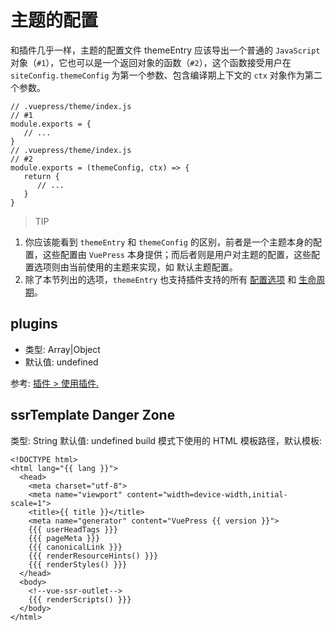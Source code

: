 # 主题的配置
和插件几乎一样，主题的配置文件 themeEntry 应该导出一个普通的 `JavaScript` 对象（`#1`），它也可以是一个返回对象的函数（`#2`），这个函数接受用户在 `siteConfig.themeConfig` 为第一个参数、包含编译期上下文的 `ctx` 对象作为第二个参数。
```
// .vuepress/theme/index.js
// #1
module.exports = {
   // ...
}
// .vuepress/theme/index.js
// #2
module.exports = (themeConfig, ctx) => {
   return {
      // ...
   }
}
```

>TIP
1. 你应该能看到 `themeEntry` 和 `themeConfig` 的区别，前者是一个主题本身的配置，这些配置由 `VuePress` 本身提供；而后者则是用户对主题的配置，这些配置选项则由当前使用的主题来实现，如 默认主题配置。
2. 除了本节列出的选项，`themeEntry` 也支持插件支持的所有 [配置选项](https://www.vuepress.cn/plugin/option-api.html) 和 [生命周期](https://www.vuepress.cn/plugin/life-cycle.html)。

## plugins
- 类型: Array|Object
- 默认值: undefined

参考:
[插件 > 使用插件.](https://www.vuepress.cn/plugin/using-a-plugin.html)


## ssrTemplate Danger Zone
类型: String
默认值: undefined
build 模式下使用的 HTML 模板路径，默认模板:
```
<!DOCTYPE html>
<html lang="{{ lang }}">
  <head>
    <meta charset="utf-8">
    <meta name="viewport" content="width=device-width,initial-scale=1">
    <title>{{ title }}</title>
    <meta name="generator" content="VuePress {{ version }}">
    {{{ userHeadTags }}}
    {{{ pageMeta }}}
    {{{ canonicalLink }}}
    {{{ renderResourceHints() }}}
    {{{ renderStyles() }}}
  </head>
  <body>
    <!--vue-ssr-outlet-->
    {{{ renderScripts() }}}
  </body>
</html>
```
